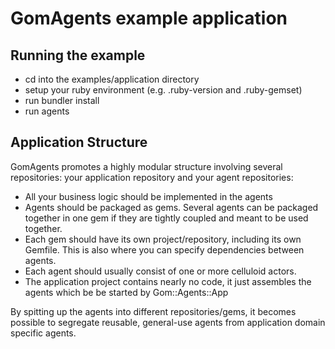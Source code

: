 # GomAgents example application

## Running the example

 * cd into the examples/application directory
 * setup your ruby environment (e.g. .ruby-version and .ruby-gemset)
 * run bundler install
 * run agents

## Application Structure

GomAgents promotes a highly modular structure involving several repositories: your application repository and your agent repositories:

 * All your business logic should be implemented in the agents
 * Agents should be packaged as gems. Several agents can be packaged together in one gem if they are tightly coupled and meant to be used together.
 * Each gem should have its own project/repository, including its own Gemfile. This is also where you can specify dependencies between agents.
 * Each agent should usually consist of one or more celluloid actors.
 * The application project contains nearly no code, it just assembles the agents which be be started by Gom::Agents::App

By spitting up the agents into different repositories/gems, it becomes possible to segregate reusable, general-use agents from application domain specific agents.
